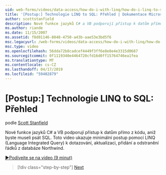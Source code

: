 ```yaml
---
uid: web-forms/videos/data-access/how-do-i-with-linq/how-do-i-linq-to-sql-overview
title: '[Postup:] Technologie LINQ to SQL: Přehled | Dokumentace Microsoftu'
author: scottstanfield
description: Nové funkce jazyků C# a VB podporují přístup k datům přímo z kódu, aniž byste museli psát SQL. Toto video ukazuje minimální postup pomocí LINQ (int jazyk...
ms.author: riande
ms.date: 11/15/2007
ms.assetid: f8d01146-8048-4750-a43b-aae53e3bd5f6
msc.legacyurl: /web-forms/videos/data-access/how-do-i-with-linq/how-do-i-linq-to-sql-overview
msc.type: video
ms.openlocfilehash: 56dda72b8cadcef4449f3ff6e8e8e4e3315d0687
ms.sourcegitcommit: 0f1119340e4464720cfd16d0ff15764746ea1fea
ms.translationtype: MT
ms.contentlocale: cs-CZ
ms.lasthandoff: 04/17/2019
ms.locfileid: "59402879"
---
```

# <a name="how-do-i-linq-to-sql-overview"></a>[Postup:] Technologie LINQ to SQL: Přehled

podle [Scott Stanfield](https://github.com/scottstanfield)

Nové funkce jazyků C# a VB podporují přístup k datům přímo z kódu, aniž byste museli psát SQL. Toto video ukazuje minimální postup pomocí LINQ (Language Integrated Query) k dotazování, aktualizaci, přidání a odstranění řádků z databáze Northwind.

[&#9654;Podívejte se na video (9 minut)](https://channel9.msdn.com/Blogs/ASP-NET-Site-Videos/how-do-i-linq-to-sql-overview)

> [!div class="step-by-step"]
> [Next](how-do-i-linq-to-sql-data-model.md)
